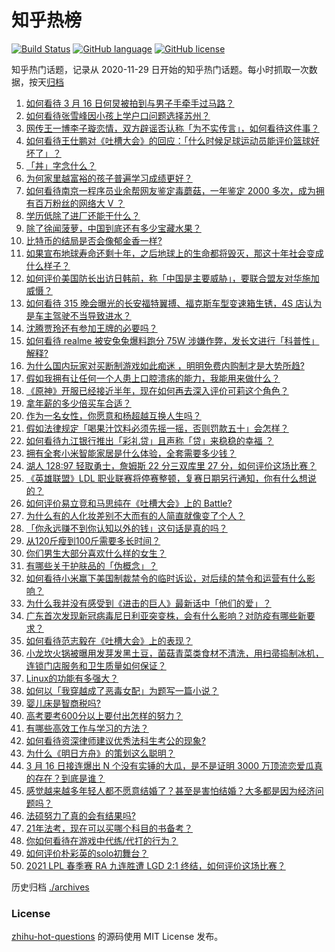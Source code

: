 # 知乎热榜
[![Build Status](https://github.com/ToWeLong/zhihu-hot-questions/workflows/CI/badge.svg)](https://github.com/ToWeLong/zhihu-hot-questions/actions)
[![GitHub language](https://img.shields.io/badge/language-golang-orange.svg)](https://golang.org/)
[![GitHub license](https://img.shields.io/github/license/ToWeLong/zhihu-hot-questions)](https://github.com/ToWeLong/zhihu-hot-questions/blob/main/LICENSE)

知乎热门话题，记录从 2020-11-29 日开始的知乎热门话题。每小时抓取一次数据，按天[归档](./archives)

<!-- BEGIN -->

1. [如何看待 3 月 16 日何炅被拍到与男子手牵手过马路？](https://www.zhihu.com/question/449585882)
1. [如何看待张雪峰因小孩上学户口问题选择苏州？](https://www.zhihu.com/question/449231456)
1. [网传王一博李子璇恋情，双方辟谣否认称「为不实传言」，如何看待这件事？](https://www.zhihu.com/question/449636596)
1. [如何看待王仕鹏对《吐槽大会》的回应：「什么时候足球运动员能评价篮球好坏了」？](https://www.zhihu.com/question/449601303)
1. [「丼」字念什么？](https://www.zhihu.com/question/449089251)
1. [为何家里越富裕的孩子普遍学习成绩更好？](https://www.zhihu.com/question/441150384)
1. [如何看待南京一程序员业余帮网友鉴定毒蘑菇，一年鉴定 2000 多次，成为拥有百万粉丝的网络大 V ？](https://www.zhihu.com/question/448896625)
1. [学历低除了进厂还能干什么？](https://www.zhihu.com/question/440486008)
1. [除了徐闻菠萝，中国到底还有多少宝藏水果？](https://www.zhihu.com/question/448462051)
1. [比特币的结局是否会像郁金香一样?](https://www.zhihu.com/question/445567290)
1. [如果宣布地球寿命还剩十年，之后地球上的生命都将毁灭，那这十年社会变成什么样子？](https://www.zhihu.com/question/446997841)
1. [如何评价美国防长出访日韩前，称「中国是主要威胁」，要联合盟友对华施加威慑？](https://www.zhihu.com/question/449477798)
1. [如何看待 315 晚会曝光的长安福特翼搏、福克斯车型变速箱生锈，4S 店认为是车主驾驶不当导致进水？](https://www.zhihu.com/question/449515568)
1. [沈腾贾玲还有参加王牌的必要吗？](https://www.zhihu.com/question/447691788)
1. [如何看待 realme 被安兔兔爆料跑分 75W 涉嫌作弊，发长文进行「科普性」解释?](https://www.zhihu.com/question/449500138)
1. [为什么国内玩家对买断制游戏如此痴迷 ，明明免费内购制才是大势所趋?](https://www.zhihu.com/question/449099344)
1. [假如我拥有让任何一个人患上口腔溃疡的能力，我能用来做什么？](https://www.zhihu.com/question/448970341)
1. [《原神》开服已经接近半年，现在如何再去深入评价可莉这个角色？](https://www.zhihu.com/question/449239287)
1. [拿年薪的多少倍买车合适？](https://www.zhihu.com/question/383531441)
1. [作为一名女性，你愿意和杨超越互换人生吗？](https://www.zhihu.com/question/434202591)
1. [假如法律规定「喝果汁饮料必须先摇一摇，否则罚款五十」会怎样？](https://www.zhihu.com/question/448663533)
1. [如何看待九江银行推出「彩礼贷」且声称「贷」来稳稳的幸福 ？](https://www.zhihu.com/question/449598282)
1. [拥有全套小米智能家居是什么体验，全套需要多少钱？](https://www.zhihu.com/question/356183914)
1. [湖人 128:97 轻取勇士，詹姆斯 22 分三双库里 27 分，如何评价这场比赛？](https://www.zhihu.com/question/449591667)
1. [《英雄联盟》LDL 职业联赛将停赛整顿，复赛日期另行通知，你有什么想说的？](https://www.zhihu.com/question/449602832)
1. [如何评价易立竞和马思纯在《吐槽大会》上的 Battle?](https://www.zhihu.com/question/449380135)
1. [为什么有的人化妆差别不大而有的人简直就像变了个人？](https://www.zhihu.com/question/67205908)
1. [「你永远赚不到你认知以外的钱」这句话是真的吗？](https://www.zhihu.com/question/444218782)
1. [从120斤瘦到100斤需要多长时间？](https://www.zhihu.com/question/302084700)
1. [你们男生大部分喜欢什么样的女生？](https://www.zhihu.com/question/440011949)
1. [有哪些关于护肤品的「伪概念」？](https://www.zhihu.com/question/445982990)
1. [如何看待小米赢下美国制裁禁令的临时诉讼，对后续的禁令和运营有什么影响？](https://www.zhihu.com/question/449072484)
1. [为什么我并没有感受到《进击的巨人》最新话中「他们的爱」？](https://www.zhihu.com/question/448215493)
1. [广东首次发现新冠病毒尼日利亚突变株，会有什么影响？对防疫有哪些新要求？](https://www.zhihu.com/question/449308533)
1. [如何看待范志毅在《吐槽大会》上的表现？](https://www.zhihu.com/question/449429247)
1. [小龙坎火锅被曝用发芽发黑土豆，菌菇青菜类食材不清洗，用扫帚捣制冰机，连锁门店服务和卫生质量如何保证？](https://www.zhihu.com/question/449434040)
1. [Linux的功能有多强大？](https://www.zhihu.com/question/397371213)
1. [如何以「我穿越成了恶毒女配」为题写一篇小说？](https://www.zhihu.com/question/434090318)
1. [婴儿床是智商税吗?](https://www.zhihu.com/question/445039825)
1. [高考要考600分以上要付出怎样的努力？](https://www.zhihu.com/question/332243873)
1. [有哪些高效工作与学习的方法？](https://www.zhihu.com/question/447606433)
1. [如何看待资深律师建议优秀法科生考公的现象?](https://www.zhihu.com/question/448369583)
1. [为什么《明日方舟》的策划这么聪明？](https://www.zhihu.com/question/447219312)
1. [3 月 16 日接连爆出 N 个没有实锤的大瓜，是不是证明 3000 万顶流恋爱瓜真的存在？到底是谁？](https://www.zhihu.com/question/449640992)
1. [感觉越来越多年轻人都不愿意结婚了？甚至是害怕结婚？大多都是因为经济问题吗？](https://www.zhihu.com/question/448650271)
1. [法硕努力了真的会有结果吗?](https://www.zhihu.com/question/446536547)
1. [21年法考，现在可以买哪个科目的书备考？](https://www.zhihu.com/question/438667784)
1. [你如何看待在游戏中代练/代打的行为？](https://www.zhihu.com/question/449192547)
1. [如何评价朴彩英的solo初舞台？](https://www.zhihu.com/question/449353531)
1. [2021 LPL 春季赛 RA 九连胜遭 LGD 2:1 终结，如何评价这场比赛？](https://www.zhihu.com/question/449472220)

<!-- END -->

历史归档 [./archives](./archives)


### License
[zhihu-hot-questions](https://github.com/towelong/zhihu-hot-questions) 的源码使用 MIT License 发布。